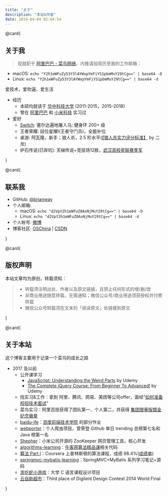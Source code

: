 ```yaml
---
title: "关于"
description: "本站&作者"
date: 2019-04-04 02:04:54
---
```




@card{

## 关于我


> 现就职于 [阿里巴巴 - 菜鸟网络](https://www.cainiao.com/)，内推请投简历至我的工作邮箱：
   - macOS: `echo "Y2h1eWFuZy53Y3lAYWxpYmFiYS1pbmMuY29tCg==" | base64 -D`
   - Linux: `echo "Y2h1eWFuZy53Y3lAYWxpYmFiYS1pbmMuY29tCg==" | base64 -d`

爱技术，爱吹逼，爱生活

- 经历
  - 本硕均就读于 [华中科技大学](http://www.hust.edu.cn/) (2011-2015，2015-2018)
  - 曾在 [阿里巴巴](http://www.alibabagroup.com/cn/global/home) 和 [小米科技](https://www.mi.com/about/) 实习过
- 爱好
  - [Switch](https://www.nintendo.com/switch/): 塞尔达遍地屠人马; 健身环 200+ 级
  - 王者荣耀: 段位星耀I(王者守门员)，全能补位
  - 桌游: 阿瓦隆，新手；狼人杀，2.5 阶水平([【狼人杀实力评分标准】](http://weibo.com/ttarticle/p/show?id=2309403968483011469741#_0) by 二龙)
  - 炉石传说(已弃坑): 天梯传说+竞技场12胜，[武汉高校星联赛季军](https://brianway.github.io/img/record/heartstone-prize.png)

}


@card{

## 联系我

- GitHub: [@brianway](https://github.com/brianway) 
- 个人邮箱:
   - macOS: `echo "d2VpY2h1eWFuZ0AxNjMuY29tCg==" | base64 -D`
   - Linux: `echo "d2VpY2h1eWFuZ0AxNjMuY29tCg==" | base64 -d`
- 个人帐号: [微博](http://weibo.com/brianway)
- 博客社区: [OSChina](http://my.oschina.net/brianway) | [CSDN](http://blog.csdn.net/h3243212/)

}


@card{

## 版权声明

本站文章均为原创，转载须知：

>* 转载须注明出处、作者以及原文链接，且禁止任何形式的增/删/改
>* 非商业用途随意转载，无需通知；微信公众号/商业用途须获授权并付费转载
>* 微信公众号转载须在文末的「阅读原文」处链接到原文

}


@card{

## 关于本站  


这个博客主要用于记录一个菜鸟的成长之路

- 2017 及以前
   - 公开课学习
      - [JavaScript: Understanding the Weird Parts](https://www.udemy.com/certificate/UC-CWVEBCC5/) by Udemy
      - [The Complete jQuery Course: From Beginner To Advanced!](https://www.udemy.com/certificate/UC-SMOVWE0Y/) by Udemy
   - 找实习&工作：拿到 阿里、腾讯、网易、美团等公司offer，面经“[如何准备校招技术面试](http://brianway.github.io/2017/09/29/how-to-prepare-a-technical-interview/)”
   - 菜鸟实习：阿里百技获得了团队第一、个人第二，并获得 [集团限量版镀金纪念徽章](https://brianway.github.io/img/record/%E9%98%BF%E9%87%8C%E9%99%90%E9%87%8F%E7%89%88%E9%95%80%E9%87%91%E7%BA%AA%E5%BF%B5%E5%BE%BD%E7%AB%A0.jpg)
   - [baidu-ife](https://github.com/brianway/baidu-ife)：[百度前端技术学院](http://ife.baidu.com/) 的部分作业
   - [webporter](https://github.com/brianway/webporter)：个人爬虫项目，曾荣登 Github 单日 trending 总榜第七名和 Java 榜第一名
   - [Shepher](https://github.com/XiaoMi/shepher)：小米公司开源的 ZooKeeper 网页管理工具，核心开发
   - [algorithms-learning](https://github.com/brianway/algorithms-learning)：[牛客网算法精品课](https://www.nowcoder.com/courses/1)相关代码 
   - [算法 Part I](https://www.coursera.org/course/algs4partI)：Coursera 上普林斯顿的算法课程，成绩 98.4%([成绩单](https://brianway.github.io/img/record/%E9%9A%8F%E7%AC%94_part-I-total.png))
   - [springmvc-mybatis-learning](https://github.com/brianway/springmvc-mybatis-learning)：SpringMVC+MyBatis 系列学习笔记+源码
   - [贪吃蛇小游戏](https://wenku.baidu.com/view/da510316cc7931b765ce152a.html)：大学 C 语言课程设计项目
   - [云自助超市](http://v.youku.com/v_show/id_XNzcyMjM0Nzky.html)：Third place of Digilent Design Contest 2014 World Final

}
